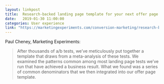 ```yaml
---
layout: linkpost
title:  Research-backed landing page template for your next offer page
date:   2019-01-30 11:00:00
categories: User experience
link: "https://marketingexperiments.com/conversion-marketing/research-backed-landing-page-template"
---
```


Paul Cheney, Marketing Experiments:
> After thousands of a/b tests, we’ve meticulously put together a template that draws from a meta-analysis of these tests. We examined the patterns common among most landing page tests we’ve run that have achieved a business result. What we found was a series of common denominators that we then integrated into our offer page template.
